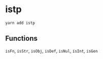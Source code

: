 # istp

```console
yarn add istp
```

## Functions

`isFn`, `isStr`, `isObj`, `isDef`, `isNul`, `isInt`, `isGen`

